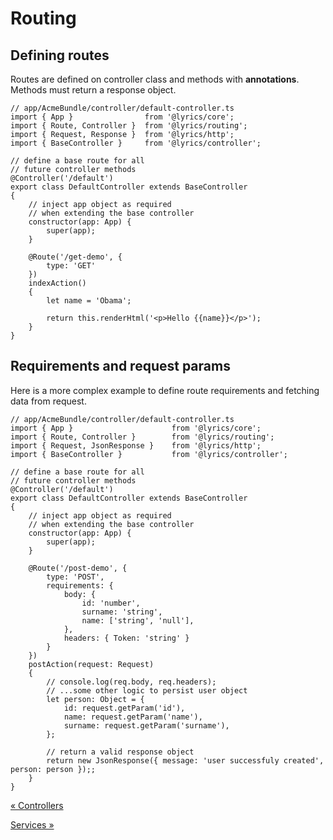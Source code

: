 Routing
======

Defining routes
------

Routes are defined on controller class and methods with **annotations**. Methods must return a response object.

```node
// app/AcmeBundle/controller/default-controller.ts
import { App }                from '@lyrics/core';
import { Route, Controller }  from '@lyrics/routing';
import { Request, Response }  from '@lyrics/http';
import { BaseController }     from '@lyrics/controller';

// define a base route for all
// future controller methods
@Controller('/default')
export class DefaultController extends BaseController
{
    // inject app object as required
    // when extending the base controller
    constructor(app: App) {
        super(app);
    }

    @Route('/get-demo', {
        type: 'GET'
    })
    indexAction()
    {
        let name = 'Obama';

        return this.renderHtml('<p>Hello {{name}}</p>');
    }
}
```

Requirements and request params
------

Here is a more complex example to define route requirements and fetching data from request.

```node
// app/AcmeBundle/controller/default-controller.ts
import { App }                      from '@lyrics/core';
import { Route, Controller }        from '@lyrics/routing';
import { Request, JsonResponse }    from '@lyrics/http';
import { BaseController }           from '@lyrics/controller';

// define a base route for all
// future controller methods
@Controller('/default')
export class DefaultController extends BaseController
{
    // inject app object as required
    // when extending the base controller
    constructor(app: App) {
        super(app);
    }

    @Route('/post-demo', {
        type: 'POST',
        requirements: {
            body: {
                id: 'number',
                surname: 'string',
                name: ['string', 'null'],
            },
            headers: { Token: 'string' }
        }
    })
    postAction(request: Request)
    {
        // console.log(req.body, req.headers);
        // ...some other logic to persist user object
        let person: Object = {
            id: request.getParam('id'),
            name: request.getParam('name'),
            surname: request.getParam('surname'),
        };

        // return a valid response object
        return new JsonResponse({ message: 'user successfuly created', person: person });;
    }
}
```

[&laquo; Controllers](./../CONTROLLERS.md)

[Services &raquo;](./SERVICES.md)

